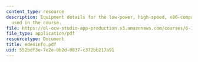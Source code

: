 ```yaml
---
content_type: resource
description: Equipment details for the low-power, high-speed, x86-compatible microprocessor
  used in the course.
file: https://ol-ocw-studio-app-production.s3.amazonaws.com/courses/6-186-mobile-autonomous-systems-laboratory-january-iap-2005/552bdf3e7e2e0b2d0837c372bb217a91_edeninfo.pdf
file_type: application/pdf
resourcetype: Document
title: edeninfo.pdf
uid: 552bdf3e-7e2e-0b2d-0837-c372bb217a91
---
```

